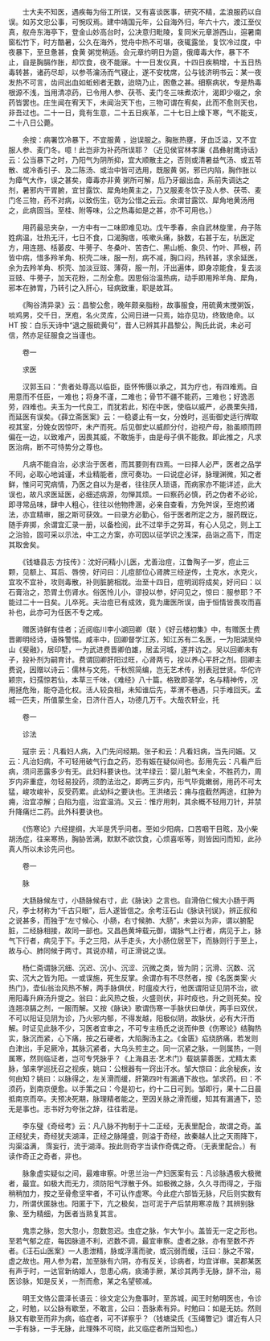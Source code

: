 <!-- { "loadSidebar": true } -->
　　士大夫不知医，遇疾每为俗工所误，又有喜谈医事，研究不精，孟浪服药以自误。如苏文忠公事，可惋叹焉。建中靖国元年，公自海外归，年六十六，渡江至仪真，舣舟东海亭下，登金山妙高台时，公决意归毗陵，复同米元章游西山，逭暑南窗松竹下，时方酷暑，公久在海外，觉舟中热不可堪，夜辄露坐，复饮冷过度，中夜暴下，至旦惫甚，食黄 粥觉稍适。会元章约明日为筵，俄瘴毒大作，暴下不止，自是胸膈作胀，却饮食，夜不能寐。十一日发仪真，十四日疾稍增，十五日热毒转甚，诸药尽却，以参苓瀹汤而气寝止，遂不安枕席，公与钱济明书云：某一夜发热不可言，齿间出血如蚯蚓者无数，迨晓乃止，困惫之甚。细察病状，专是热毒根源不浅，当用清凉药，已令用人参、茯苓、麦门冬三味煮浓汁，渴即少啜之，余药皆罢也。庄生闻在宥天下，未闻治天下也，三物可谓在宥矣，此而不愈则天也，非吾过也。二十一日，竟有生意，二十五日疾革，二十七日上燥下寒，气不能支，二十八日公薨。

　　余按：病署饮冷暴下，不宜服黄 ，迨误服之。胸胀热壅，牙血泛溢，又不宜服人参、麦门冬。噫！此岂非为补药所误耶？（近见侯官林孝廉《昌彝射鹰诗话》云：公当暴下之时，乃阳气为阴所抑，宜大顺散主之，否则或清暑益气汤、或五苓散、或冷香引子、及二陈汤、或治中皆可选用，既服黄 粥，邪已内陷，胸作胀以为瘴气大作，误之甚矣，瘴毒亦非黄 粥所可解，后乃牙龈出血，系前失调达之剂，暑邪内干胃腑，宜甘露饮、犀角地黄主之，乃又服麦冬饮子及人参、茯苓、麦门冬三物，药不对病，以致伤生，窃为公惜之云云。余谓甘露饮、犀角地黄汤用之，此病固当。至桂、附等味，公之热毒如是之甚，亦不可用也。）

　　用药最忌夹杂，一方中有一二味即难见功。戊午季春，余自武林旋里，舟子陈姓病温，壮热无汗，七日不食，口渴胸痞，咳嗽头痛，脉数，右甚于左，杭医定方，用连翘、栝蒌皮、牛蒡子、冬桑叶、苦杏仁、黑山栀、象贝、竹叶、芦根，药皆中病，惜多羚羊角、枳壳二味，服一剂，病不减，胸口闷，热转甚，求余延医，余为去羚羊角、枳壳、加淡豆豉、薄荷，服一剂，汗出遍体，即身凉能食，复去淡豆豉、牛蒡子，加天花粉，二剂全愈。因思俗治温热病，动手即用羚羊角、犀角，邪本在肺胃，乃转引之入肝心，轻病致重，职是故耳。

　　《陶谷清异录》云：昌黎公愈，晚年颇亲脂粉，故事服食，用硫黄末搅粥饭，啖鸡男，交千日，烹庖，名火灵库，公间日进一只焉，始亦见功，终致绝命。以HT 按：白乐天诗中“退之服硫黄句”，昔人已辨其非昌黎公，陶氏此说，未必可信，然亦足征服食之当谨也。

　　卷一

　　求医

　　汉郭玉曰：“贵者处尊高以临臣，臣怀怖慑以承之，其为疗也，有四难焉。自用意而不任臣，一难也；将身不谨，二难也；骨节不疆不能药，三难也；好逸恶劳，四难也。夫玉为一代良工，而犹若此，矧在中医，使临以威严，必畏栗失措，而延医有误矣。《薛立斋医案》云：一稳婆止有一女，分娩时，巡街御史适行牌取视其室，分娩女因惊吓，未产而死。后见御史以威颜分付，迨视产母，胎虽顺而顾偏在一边，以致难产，因畏其威，不敢施手，由是母子俱不能救。即此推之，凡求医治病，断不可恃势分之尊也。

　　凡病不能自治，必求治于医者，而其要则有四焉。一曰择人必严，医者之品学不同，必取心地诚谨，术业精能者，庶可奏功。一曰说症必详，脉理渊微，知之者鲜，惟问可究病情，乃医之自以为是者，往往厌人琐语，而病家亦不能详述，此大误也，故凡求医延医，必细述病源，勿惮其烦。一曰察药必慎，药之伪者不必论，即寻常品味，肆中人粗心，往往以他物搀溷，必亲自查看，方免舛误，至炮煎诸法，亦宜精审，服之斯可获效。一曰录方必勤心，俗于医者所定之方，服药既讫，随手弃掷，余谓宜汇录一册，以备检阅，此不过举手之劳耳，有心人见之，则上工之治验，固可采以示法，中工之方案，亦可因以征学识之浅深，品诣之高下，而定其取舍矣。

　　《钱塘县志·方技传》：沈好问精小儿医，尤善治痘，江鲁陶子一岁，痘止三颗，见额上、耳后、唇傍，好问曰：儿痘部位心肾脾三经逆传，土克水，水克火，宜攻不宜补，攻则毒散，补则脏腑相戕。治至十四日，痘明润将成矣，好问曰：以石膏治之，恐胃土伤肾水。俗医怜儿小，谬投以参，好问见之，惊曰：服参耶？不能过二十一日矣。儿卒死。夫治痘已有成效，竟为庸医所误，由于恒情皆畏攻而喜补也，此亦可为任医不专之戒。

　　赠医诗鲜有佳者；近阅临川李小湖回卿（联 ）《好云楼初集》中，有赠医士费晋卿明经诗，语殊警惕。咸丰中，回卿督学江苏，知江苏有二名医，一为阳湖吴仲山《斐融》，居印墅，一为武进费晋卿伯雄，居孟河城，遂并访之。吴以回卿未有子，投补剂为嗣育计。费谓回卿肝阳过旺，心肾两亏，投以养心平肝之剂。回卿主费说，因赠以诗云：儒林与文苑，千秋照简编，岂无艺术传，别表冠世贤。华佗许颖宗，妇孺惊若仙，本草三千味，《难经》八十篇。格致即圣学，名与精神传，况用拯危殆，能夺造化权。活人较良相，未知谁后先，莘渭不巷遇，只手难回天。孟城一匹夫，所值蒙生全，日济什百人，功德几万千。大哉农轩业，托

　　卷一

　　诊法

　　寇宗 云：凡看妇人病，入门先问经期。张子和云：凡看妇病，当先问娠。又云：凡治妇病，不可轻用破气行血之药，恐有娠在疑似间也。彭用先云：凡看产后病，须问恶露多少有无。此妇科要诀也。沈芊绿云：婴儿脏气未全，不胜药力，周岁内非重症，勿轻易投药，须酌法治之，即两三岁内，形气毕竟嫩弱，用药不可太猛，峻攻峻补，反受药累。此幼科之要诀也。王洪绪云：痈与疽截然两途，红肿为痈，治宜凉解；白陷为疽，治宜温消。又云：惟疔用刺，其余概不轻用刀针，并禁升降痛烂二药。此外科要诀也。

　　《伤寒论》六经提纲，大半是凭乎问者。至如少阳病，口苦咽干目眩，及小柴胡汤症，往来寒热，胸胁苦满，默默不欲饮食，心烦喜呕等，则皆因问而知，此孙真人所以未诊先问也。

　　卷一

　　脉

　　大肠脉候左寸，小肠脉候右寸，此《脉诀》之言也。自滑伯仁候大小肠于两尺，李士材称为“千古只眼”，后人遂皆信之。余考汪石山《脉诀刊误》，辨正叔和之说甚多，而独于“左寸候心、小肠，右寸候肺、大肠”，未尝以为非，谓以腑配脏，二经脉相接，故同一部也。又昌邑黄坤载元御，谓脉气上行者，病见于上，脉气下行者，病见于下。手之三阳，从手走头，大小肠位居至下，而脉则行于至上，故与心、肺同候于两寸。其说亦精，可正滑说之误。

　　杨仁斋谓脉沉细、沉迟、沉小、沉涩、沉微之类，皆为阴；沉滑、沉数、沉实、沉大之皆为阳。一或误施，死生反掌。余谓亦有不尽然者，按《名医类案·火热门》，壶仙翁治风热不解，两手脉俱伏，时瘟疫大行，他医谓阳证见阴不治，欲用阳毒升麻汤升提之。翁曰：此风热之极，火盛则伏，非时疫也，升之则死矣。投连翘凉膈之剂，一服而解。又按《脉诀》歌谓伤寒一手脉伏曰单伏，两手曰双伏，不可以阳证见阴为诊，乃火邪内郁，不得发越，阳极似阴，故脉伏，必有大汗而解。时证见此脉不少，习医者宜审之，不可专主杨氏之说而仲景《伤寒论》结胸热实，脉沉而紧，心下痛，按之石硬者，大陷胸汤主之。《金匮》疝绕脐痛，若发则白津出，手足厥冷，其脉沉紧者，大乌头煎主之。同一沉紧之脉，一则属热，一则属寒，然则临证者，岂可专凭脉乎？《上海县志·艺术门》载姚蒙善医，尤精太素脉，邹来学巡抚召之视疾，姚曰：公根器有一窍出汗水。邹大惊曰：此余秘疾，汝何由知？姚曰：以脉得之，左关滑而缓，肝第四叶有漏通下故也。邹求药。曰：不须药，到南京便愈。以手策之曰：今是初七，约十二日可到。邹即行，果十二日晨抵南京而卒。夫预决死期，脉理精者能之，至因关脉之滑而缓，知其有漏通下，恐无是事也。志书好为夸张之辞，往往若是。

　　李东璧《奇经考》云：凡八脉不拘制于十二正经，无表里配合，故谓之奇。盖正经犹夫，奇经犹夫湖泽，正经之脉隆盛，则溢于奇经，故秦越人比之天雨降下，沟渠溢满， 霈妄行，流于湖泽。按此则奇字当读作奇偶之奇。（无表里配合。）有读作奇正之奇者，非也。

　　脉象虚实疑似之间，最难审察。叶思兰治一产妇医案有云：凡诊脉遇极大极微者，最宜。如极大而无力，须防阳气浮散于外。如极微之脉，久久寻而得之，于指稍稍加力，按之至骨愈坚牢者，不可认作虚寒。今此症六部皆无脉，尺后则实数有力，所谓伏匿脉也。阳匿于下，亢之极矣，岂可泥于产后禁用寒凉哉？其辨别脉象、至为精细，为医者当熟复其言。

　　鬼祟之脉，忽大忽小，忽数忽迟。虫症之脉，乍大乍小。盖皆无一定之形也。至若气郁之症，每因脉道不利，迟数不调，最宜审察。虚者之脉，亦有至数不齐者。《汪石山医案》一人患泄精，脉或浮濡而驶，或沉弱而缓，汪曰：脉之不常，虚之故也。用人参为君，加至脉有六阴，亦有反关，诊病者，均宜详审。吴郡某医有声于时，一达官新纳姬人，忽患心病，痰涌手厥，某诊其两手无脉，辞不治，易医诊脉，知是反关，一剂而愈，某之名望顿减。

　　明王文恪公震泽长语云：徐文定公为詹事时，至苏城，闻王时勉明医也，令诊之，时勉，以公脉有歇至，不敢言，公曰：吾脉素有异。时勉曰：如是无妨。然则脉又有歇至而非为病，临症者，可不详察乎？（钱塘梁氏《玉绳瞥记》谓近有人只一手有脉，一手无脉，此理殊不可晓，此又临症者所当知也。）

